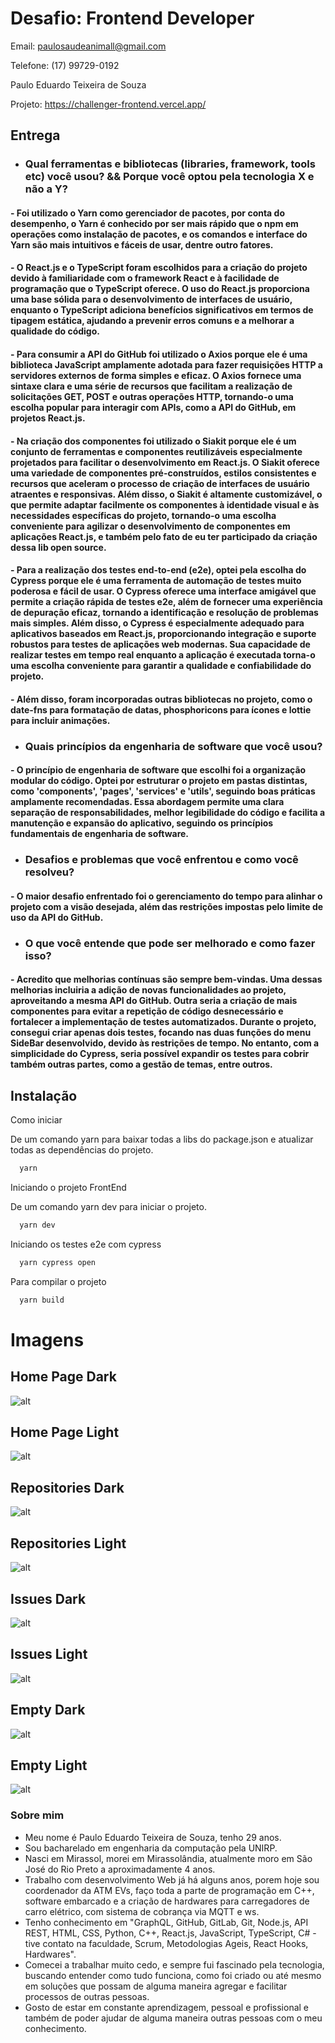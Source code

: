 
# Desafio: Frontend Developer

Email: paulosaudeanimall@gmail.com

Telefone: (17) 99729-0192

Paulo Eduardo Teixeira de Souza

Projeto: https://challenger-frontend.vercel.app/



## Entrega

- ### Qual ferramentas e bibliotecas (libraries, framework, tools etc) você usou? && Porque você optou pela tecnologia X e não a Y?


#### - Foi utilizado o Yarn como gerenciador de pacotes, por conta do desempenho, o Yarn é conhecido por ser mais rápido que o npm em operações como instalação de pacotes, e os comandos e interface do Yarn são mais intuitivos e fáceis de usar, dentre outro fatores.

#### - O React.js e o TypeScript foram escolhidos para a criação do projeto devido à familiaridade com o framework React e à facilidade de programação que o TypeScript oferece. O uso do React.js proporciona uma base sólida para o desenvolvimento de interfaces de usuário, enquanto o TypeScript adiciona benefícios significativos em termos de tipagem estática, ajudando a prevenir erros comuns e a melhorar a qualidade do código.

#### - Para consumir a API do GitHub foi utilizado o Axios porque ele é uma biblioteca JavaScript amplamente adotada para fazer requisições HTTP a servidores externos de forma simples e eficaz. O Axios fornece uma sintaxe clara e uma série de recursos que facilitam a realização de solicitações GET, POST e outras operações HTTP, tornando-o uma escolha popular para interagir com APIs, como a API do GitHub, em projetos React.js.

#### - Na criação dos componentes foi utilizado o Siakit porque ele é um conjunto de ferramentas e componentes reutilizáveis especialmente projetados para facilitar o desenvolvimento em React.js. O Siakit oferece uma variedade de componentes pré-construídos, estilos consistentes e recursos que aceleram o processo de criação de interfaces de usuário atraentes e responsivas. Além disso, o Siakit é altamente customizável, o que permite adaptar facilmente os componentes à identidade visual e às necessidades específicas do projeto, tornando-o uma escolha conveniente para agilizar o desenvolvimento de componentes em aplicações React.js, e também pelo fato de eu ter participado da criação dessa lib open source.

#### - Para a realização dos testes end-to-end (e2e), optei pela escolha do Cypress porque ele é uma ferramenta de automação de testes muito poderosa e fácil de usar. O Cypress oferece uma interface amigável que permite a criação rápida de testes e2e, além de fornecer uma experiência de depuração eficaz, tornando a identificação e resolução de problemas mais simples. Além disso, o Cypress é especialmente adequado para aplicativos baseados em React.js, proporcionando integração e suporte robustos para testes de aplicações web modernas. Sua capacidade de realizar testes em tempo real enquanto a aplicação é executada torna-o uma escolha conveniente para garantir a qualidade e confiabilidade do projeto.

#### - Além disso, foram incorporadas outras bibliotecas no projeto, como o date-fns para formatação de datas, phosphoricons para ícones e lottie para incluir animações.

- ### Quais princípios da engenharia de software que você usou?

#### - O princípio de engenharia de software que escolhi foi a organização modular do código. Optei por estruturar o projeto em pastas distintas, como 'components', 'pages', 'services' e 'utils', seguindo boas práticas amplamente recomendadas. Essa abordagem permite uma clara separação de responsabilidades, melhor legibilidade do código e facilita a manutenção e expansão do aplicativo, seguindo os princípios fundamentais de engenharia de software.

- ### Desafios e problemas que você enfrentou e como você resolveu?

#### - O maior desafio enfrentado foi o gerenciamento do tempo para alinhar o projeto com a visão desejada, além das restrições impostas pelo limite de uso da API do GitHub.

- ### O que você entende que pode ser melhorado e como fazer isso?

#### - Acredito que melhorias contínuas são sempre bem-vindas. Uma dessas melhorias incluiria a adição de novas funcionalidades ao projeto, aproveitando a mesma API do GitHub. Outra seria a criação de mais componentes para evitar a repetição de código desnecessário e fortalecer a implementação de testes automatizados. Durante o projeto, consegui criar apenas dois testes, focando nas duas funções do menu SideBar desenvolvido, devido às restrições de tempo. No entanto, com a simplicidade do Cypress, seria possível expandir os testes para cobrir também outras partes, como a gestão de temas, entre outros.


## Instalação

Como iniciar

De um comando yarn para baixar todas a libs do package.json e atualizar todas as dependências do projeto.

```bash
  yarn
```
    
Iniciando o projeto FrontEnd

De um comando yarn dev para iniciar o projeto.

```bash
  yarn dev
```
    
Iniciando os testes e2e com cypress

```bash
  yarn cypress open
```
    
Para compilar o projeto

```bash
  yarn build
```
    


# Imagens

## Home Page Dark
![alt](src/images/image1.png)
## Home Page Light
![alt](src/images/image2.png)
## Repositories Dark
![alt](src/images/image3.png)
## Repositories Light
![alt](src/images/image4.png)
## Issues Dark
![alt](src/images/image5.png)
## Issues Light
![alt](src/images/image6.png)
## Empty Dark
![alt](src/images/image7.png)
## Empty Light
![alt](src/images/image8.png)


### Sobre mim

- Meu nome é Paulo Eduardo Teixeira de Souza, tenho 29 anos.
- Sou bacharelado em engenharia da computação pela UNIRP.
- Nasci em Mirassol, morei em Mirassolândia, atualmente moro em São José do Rio Preto a aproximadamente 4 anos.
- Trabalho com desenvolvimento Web já há alguns anos, porem hoje sou coordenador da ATM EVs, faço toda a parte de programação em C++, software embarcado e a criação de hardwares para carregadores de carro elétrico, com sistema de cobrança via MQTT e ws.
- Tenho conhecimento em "GraphQL, GitHub, GitLab, Git, Node.js, API REST, HTML, CSS, Python, C++, React.js, JavaScript, TypeScript, C# - tive contato na faculdade, Scrum, Metodologias Ageis, React Hooks, Hardwares".
- Comecei a trabalhar muito cedo, e sempre fui fascinado pela tecnologia, buscando entender como tudo funciona, como foi criado ou até mesmo em soluções que possam de alguma maneira agregar e facilitar processos de outras pessoas.
- Gosto de estar em constante aprendizagem, pessoal e profissional e também de poder ajudar de alguma maneira outras pessoas com o meu conhecimento.
